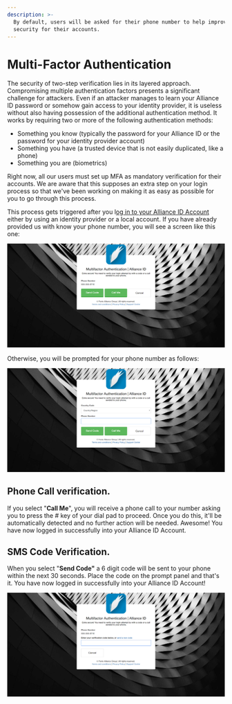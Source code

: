 ```yaml
---
description: >-
  By default, users will be asked for their phone number to help improve the
  security for their accounts.
---
```


# Multi-Factor Authentication

The security of two-step verification lies in its layered approach. Compromising multiple authentication factors presents a significant challenge for attackers. Even if an attacker manages to learn your Alliance ID password or somehow gain access to your identity provider, it is useless without also having possession of the additional authentication method. It works by requiring two or more of the following authentication methods:

* Something you know \(typically the password for your Alliance ID or the password for your identity provider account\)
* Something you have \(a trusted device that is not easily duplicated, like a phone\)
* Something you are \(biometrics\)

Right now, all our users must set up MFA as mandatory verification for their accounts. We are aware that this supposes an extra step on your login process so that we've been working on making it as easy as possible for you to go through this process.

This process gets triggered after you l[og in to your Alliance ID Account](https://fenixalliance.com.co/Account/SignIn) either by using an identity provider or a local account. If you have already provided us with know your phone number, you will see a screen like this one:

![](../../.gitbook/assets/image%20%288%29.png)

Otherwise, you will be prompted for your phone number as follows:

![](../../.gitbook/assets/image%20%281%29.png)

## Phone Call verification.

If you select "**Call Me**", you will receive a phone call to your number asking you to press the \# key of your dial pad to proceed. Once you do this, it'll be automatically detected and no further action will be needed. Awesome! You have now logged in successfully into your Alliance ID Account. 

## SMS Code Verification.

When you select "**Send Code"** a 6 digit code will be sent to your phone within the next 30 seconds. Place the code on the prompt panel and that's it. You have now logged in successfully into your Alliance ID Account! 

![SMS Authentication code panel prompt](../../.gitbook/assets/image%20%282%29.png)



